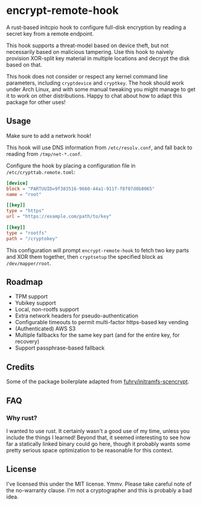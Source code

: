 # encrypt-remote-hook

A rust-based initcpio hook to configure full-disk encryption by reading a secret key from a remote endpoint.

This hook supports a threat-model based on device theft, but not necessarily based on malicious tampering. Use this hook to naively provision XOR-split key material in multiple locations and decrypt the disk based on that.

This hook does not consider or respect any kernel command line parameters, including `cryptdevice` and `cryptkey`. The hook should work under Arch Linux, and with some manual tweaking you might manage to get it to work on other distributions. Happy to chat about how to adapt this package for other uses!

## Usage

Make sure to add a network hook!

This hook will use DNS information from `/etc/resolv.conf`, and fall back to reading from `/tmp/net-*.conf`.

Configure the hook by placing a configuration file in `/etc/crypttab.remote.toml`:

```toml
[device]
block = "PARTUUID=9f383516-9660-44a1-911f-f8f07d0b8065"
name = "root"

[[key]]
type = "https"
url = "https://example.com/path/to/key"

[[key]]
type = "rootfs"
path = "/cryptokey"
```

This configuration will prompt `encrypt-remote-hook` to fetch two key parts and XOR them together, then `cryptsetup` the specified block as `/dev/mapper/root`.

## Roadmap

* TPM support
* Yubikey support
* Local, non-rootfs support
* Extra network headers for pseudo-authentication
* Configurable timeouts to permit multi-factor https-based key vending
* (Authenticated) AWS S3
* Multiple fallbacks for the same key part (and for the entire key, for recovery)
* Support passphrase-based fallback

## Credits

Some of the package boilerplate adapted from [fuhry/initramfs-scencrypt](https://github.com/fuhry/initramfs-scencrypt).


## FAQ

### Why rust?

I wanted to use rust. It certainly wasn't a good use of my time, unless you include the things I learned! Beyond that, it seemed interesting to see how far a statically linked binary could go here, though it probably wants some pretty serious space optimization to be reasonable for this context.


## License

I've licensed this under the MIT license. Ymmv. Please take careful note of the no-warranty clause. I'm not a cryptographer and this is probably a bad idea.
